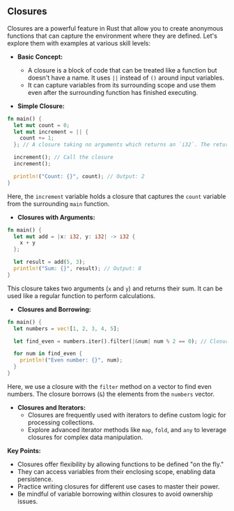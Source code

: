 ## Closures

Closures are a powerful feature in Rust that allow you to create anonymous functions that can capture the environment where they are defined. Let's explore them with examples at various skill levels:

- **Basic Concept:**
    - A closure is a block of code that can be treated like a function but doesn't have a name.
    It uses `||` instead of `()` around input variables.
    - It can capture variables from its surrounding scope and use them even after the surrounding function has finished executing.

- **Simple Closure:**

```rust
fn main() {
  let mut count = 0;
  let mut increment = || {
    count += 1;
  }; // A closure taking no arguments which returns an `i32`. The return type is inferred.

  increment(); // Call the closure
  increment();

  println!("Count: {}", count); // Output: 2
}

```
Here, the `increment` variable holds a closure that captures the `count` variable from the surrounding `main` function.


- **Closures with Arguments:**

```rust
fn main() {
  let mut add = |x: i32, y: i32| -> i32 {
    x + y
  };

  let result = add(5, 3);
  println!("Sum: {}", result); // Output: 8
}
```

This closure takes two arguments (`x` and `y`) and returns their sum.
It can be used like a regular function to perform calculations.

- **Closures and Borrowing:**

```rust
fn main() {
  let numbers = vec![1, 2, 3, 4, 5];

  let find_even = numbers.iter().filter(|&num| num % 2 == 0); // Closure for filtering even numbers

  for num in find_even {
    println!("Even number: {}", num);
  }
}
```

Here, we use a closure with the `filter` method on a vector to find even numbers.
The closure borrows (`&`) the elements from the `numbers` vector.

- **Closures and Iterators:**
    - Closures are frequently used with iterators to define custom logic for processing collections.
    - Explore advanced iterator methods like `map`, `fold`, and `any` to leverage closures for complex data manipulation.

**Key Points:**

- Closures offer flexibility by allowing functions to be defined "on the fly."
- They can access variables from their enclosing scope, enabling data persistence.
- Practice writing closures for different use cases to master their power.
- Be mindful of variable borrowing within closures to avoid ownership issues.
